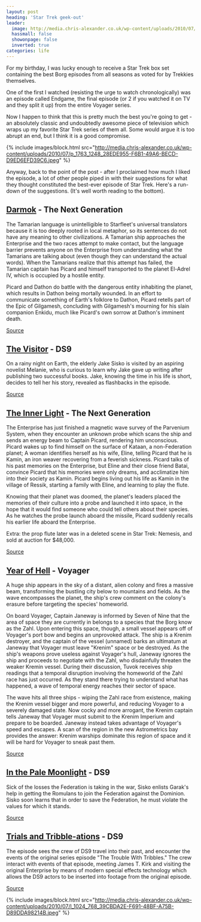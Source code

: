 ```yaml
---
layout: post
heading: 'Star Trek geek-out'
leader:
  image: http://media.chris-alexander.co.uk/wp-content/uploads/2010/07/p_1763_1248_28EDE955-F6B1-49A6-BECD-D9ED6EFD39C6.jpeg
  hassmall: false
  showonpage: false
  inverted: true
categories: life
---
```


For my birthday, I was lucky enough to receive a Star Trek box set containing the best Borg episodes from all seasons as voted for by Trekkies themselves.

One of the first I watched (resisting the urge to watch chronologically) was an episode called Endgame, the final episode (or 2 if you watched it on TV and they split it up) from the entire Voyager series.

Now I happen to think that this is pretty much the best you're going to get - an absolutely classic and undoubtedly awesome piece of television which wraps up my favorite Star Trek series of them all. Some would argue it is too abrupt an end, but I think it is a good compromise.

{% include images/block.html src="http://media.chris-alexander.co.uk/wp-content/uploads/2010/07/p_1763_1248_28EDE955-F6B1-49A6-BECD-D9ED6EFD39C6.jpeg" %}

Anyway, back to the point of the post - after I proclaimed how much I liked the episode, a lot of other people piped in with their suggestions for what they thought constituted the best-ever episode of Star Trek. Here's a run-down of the suggestions. (It's well worth reading to the bottom).<br> 

## [Darmok](http://www.startrek.com/database_article/darmok) - The Next Generation

The Tamarian language is unintelligible to Starfleet's universal translators because it is too deeply rooted in local metaphor, so its sentences do not have any meaning to other civilizations. A Tamarian ship approaches the Enterprise and the two races attempt to make contact, but the language barrier prevents anyone on the Enterprise from understanding what the Tamarians are talking about (even though they can understand the actual words). When the Tamarians realize that this attempt has failed, the Tamarian captain has Picard and himself transported to the planet El-Adrel IV, which is occupied by a hostile entity.

Picard and Dathon do battle with the dangerous entity inhabiting the planet, which results in Dathon being mortally wounded. In an effort to communicate something of Earth's folklore to Dathon, Picard retells part of the Epic of Gilgamesh, concluding with Gilgamesh's mourning for his slain companion Enkidu, much like Picard's own sorrow at Dathon's imminent death.

[Source](http://en.wikipedia.org/wiki/Darmok)

## [The Visitor](http://www.startrek.com/database_article/visitor) - DS9

On a rainy night on Earth, the elderly Jake Sisko is visited by an aspiring novelist Melanie, who is curious to learn why Jake gave up writing after publishing two successful books. Jake, knowing the time in his life is short, decides to tell her his story, revealed as flashbacks in the episode.

[Source](http://en.wikipedia.org/wiki/The_Visitor_%28Star_Trek:_Deep_Space_Nine%29)

## [The Inner Light](http://www.startrek.com/database_article/inner-light-the) - The Next Generation

The Enterprise has just finished a magnetic wave survey of the Parvenium System, when they encounter an unknown probe which scans the ship and sends an energy beam to Captain Picard, rendering him unconscious. Picard wakes up to find himself on the surface of Kataan, a non-Federation planet; A woman identifies herself as his wife, Eline, telling Picard that he is Kamin, an iron weaver recovering from a feverish sickness. Picard talks of his past memories on the Enterprise, but Eline and their close friend Batai, convince Picard that his memories were only dreams, and acclimatize him into their society as Kamin. Picard begins living out his life as Kamin in the village of Ressik, starting a family with Eline, and learning to play the flute.

Knowing that their planet was doomed, the planet's leaders placed the memories of their culture into a probe and launched it into space, in the hope that it would find someone who could tell others about their species. As he watches the probe launch aboard the missile, Picard suddenly recalls his earlier life aboard the Enterprise.

Extra: the prop flute later was in a deleted scene in Star Trek: Nemesis, and sold at auction for $48,000.

[Source](http://en.wikipedia.org/wiki/The_Inner_Light_%28Star_Trek:_The_Next_Generation%29#Plot)

## [Year of Hell](http://www.startrek.com/database_article/year-of-hell-part-i) - Voyager

A huge ship appears in the sky of a distant, alien colony and fires a massive beam, transforming the bustling city below to mountains and fields. As the wave encompasses the planet, the ship's crew comment on the colony's erasure before targeting the species' homeworld.

On board Voyager, Captain Janeway is informed by Seven of Nine that the area of space they are currently in belongs to a species that the Borg know as the Zahl. Upon entering this space, though, a small vessel appears off of Voyager's port bow and begins an unprovoked attack. The ship is a Krenim destroyer, and the captain of the vessel (unnamed) barks an ultimatum at Janeway that Voyager must leave "Krenim" space or be destroyed. As the ship's weapons prove useless against Voyager's hull, Janeway ignores the ship and proceeds to negotiate with the Zahl, who disdainfully threaten the weaker Kremin vessel. During their discussion, Tuvok receives ship readings that a temporal disruption involving the homeworld of the Zahl race has just occurred. As they stand there trying to understand what has happened, a wave of temporal energy reaches their sector of space.

The wave hits all three ships - wiping the Zahl race from existence, making the Krenim vessel bigger and more powerful, and reducing Voyager to a severely damaged state. Now cocky and more arrogant, the Krenim captain tells Janeway that Voyager must submit to the Krenim Imperium and prepare to be boarded. Janeway instead takes advantage of Voyager's speed and escapes. A scan of the region in the new Astrometrics bay provides the answer: Krenim warships dominate this region of space and it will be hard for Voyager to sneak past them.

[Source](http://en.wikipedia.org/wiki/Year_of_Hell)

## [In the Pale Moonlight](http://www.startrek.com/database_article/in-the-pale-moonlight) - DS9

Sick of the losses the Federation is taking in the war, Sisko enlists Garak's help in getting the Romulans to join the Federation against the Dominion. Sisko soon learns that in order to save the Federation, he must violate the values for which it stands.

[Source](http://en.wikipedia.org/wiki/In_the_Pale_Moonlight)

## [Trials and Tribble-ations](https://web.archive.org/web/20170209233406/http://www.startrek.com/database_article/trials-and-tribble-ations) - DS9

The episode sees the crew of DS9 travel into their past, and encounter the events of the original series episode "The Trouble With Tribbles." The crew interact with events of that episode, meeting James T. Kirk and visiting the original Enterprise by means of modern special effects technology which allows the DS9 actors to be inserted into footage from the original episode.

[Source](http://en.wikipedia.org/wiki/Trials_and_Tribble-ations)

{% include images/block.html src="http://media.chris-alexander.co.uk/wp-content/uploads/2010/07/l_1024_768_39CBDA2E-F691-48BF-A75B-D89DDA98214B.jpeg" %}
